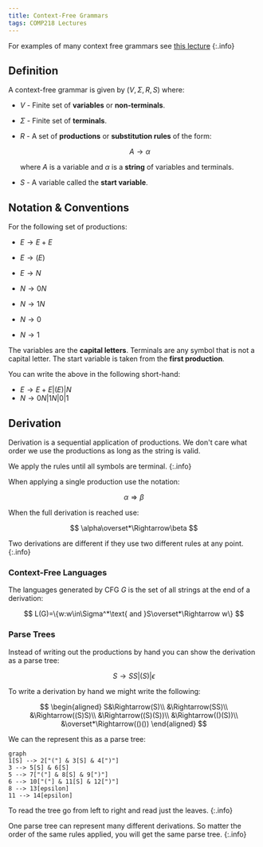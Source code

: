 ```yaml
---
title: Context-Free Grammars
tags: COMP218 Lectures
---
```

For examples of many context free grammars see [this lecture](https://liverpool.instructure.com/courses/47455/modules/items/1252591)
{:.info}

## Definition

A context-free grammar is given by ($V,\Sigma,R,S$) where:

* $V$ - Finite set of **variables** or **non-terminals**.
* $\Sigma$ - Finite set of **terminals**.
* $R$ - A set of **productions** or **substitution rules** of the form:
	
	$$A\rightarrow\alpha$$
	
	where $A$ is a variable and $\alpha$ is a **string** of variables and terminals.
* $S$ - A variable called the **start variable**.

## Notation & Conventions
For the following set of productions:

* $E\rightarrow E+E$
* $E\rightarrow (E)$
* $E\rightarrow N$

* $N\rightarrow 0N$
* $N\rightarrow 1N$
* $N\rightarrow 0$
* $N\rightarrow 1$

The variables are the **capital letters**. Terminals are any symbol that is not a capital letter. The start variable is taken from the **first production**.

You can write the above in the following short-hand:

* $E\rightarrow E+E\vert(E)\vert N$
* $N\rightarrow 0N\vert1N\vert0\vert1$

## Derivation
Derivation is a sequential application of productions. We don't care what order we use the productions as long as the string is valid. 

We apply the rules until all symbols are terminal.
{:.info}

When applying a single production use the notation:

$$
\alpha\Rightarrow\beta
$$

When the full derivation is reached use:

$$
\alpha\overset*\Rightarrow\beta
$$

Two derivations are different if they use two different rules at any point.
{:.info}

### Context-Free Languages
The languages generated by CFG $G$ is the set of all strings at the end of a derivation:

$$
L(G)=\{w:w\in\Sigma^*\text{ and }S\overset*\Rightarrow w\} 
$$

### Parse Trees
Instead of writing out the productions by hand you can show the derivation as a parse tree:

$$
S\rightarrow SS\vert (S)\vert\epsilon
$$

To write a derivation by hand we might write the following:

$$
\begin{aligned}
S&\Rightarrow(S)\\
&\Rightarrow(SS)\\
&\Rightarrow((S)S)\\
&\Rightarrow((S)(S))\\
&\Rightarrow(()(S))\\
&\overset*\Rightarrow(()())
\end{aligned}
$$

We can the represent this as a parse tree:

```mermaid
graph
1[S] --> 2["("] & 3[S] & 4[")"]
3 --> 5[S] & 6[S]
5 --> 7["("] & 8[S] & 9[")"]
6 --> 10["("] & 11[S] & 12[")"]
8 --> 13[epsilon]
11 --> 14[epsilon]
```

To read the tree go from left to right and read just the leaves.
{:.info}

One parse tree can represent many different derivations. So matter the order of the same rules applied, you will get the same parse tree.
{:.info}
